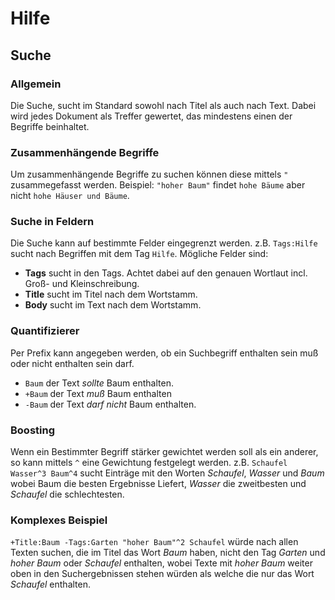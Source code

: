 # Hilfe

## Suche

### Allgemein
Die Suche, sucht im Standard sowohl nach Titel als auch nach Text.
Dabei wird jedes Dokument als Treffer gewertet, das mindestens einen der Begriffe beinhaltet.

### Zusammenhängende Begriffe

Um zusammenhängende Begriffe zu suchen können diese mittels `"` zusammegefasst werden. 
Beispiel: `"hoher Baum"` findet `hohe Bäume` aber nicht `hohe Häuser und Bäume`.

### Suche in Feldern

Die Suche kann auf bestimmte Felder eingegrenzt werden.
z.B. `Tags:Hilfe` sucht nach Begriffen mit dem Tag `Hilfe`.
Mögliche Felder sind:

* **Tags** sucht in den Tags. Achtet dabei auf den genauen Wortlaut incl. Groß- und Kleinschreibung.
* **Title** sucht im Titel nach dem Wortstamm.
* **Body** sucht im Text nach dem Wortstamm.

### Quantifizierer
Per Prefix kann angegeben werden, ob ein Suchbegriff enthalten sein muß oder nicht enthalten sein darf.

* `Baum` der Text *sollte* Baum enthalten.
* `+Baum` der Text *muß* Baum enthalten
* `-Baum` der Text *darf nicht* Baum enthalten.

### Boosting
Wenn ein Bestimmter Begriff stärker gewichtet werden soll als ein anderer, so kann mittels `^` eine Gewichtung festgelegt werden.
z.B. `Schaufel Wasser^3 Baum^4` sucht Einträge mit den Worten *Schaufel*, *Wasser* und *Baum* wobei Baum die besten Ergebnisse Liefert, *Wasser* die zweitbesten und *Schaufel* die schlechtesten.


### Komplexes Beispiel
`+Title:Baum -Tags:Garten "hoher Baum"^2 Schaufel` würde nach allen Texten suchen,
die im Titel das Wort *Baum* haben, nicht den Tag *Garten* und  *hoher Baum* oder *Schaufel* enthalten,
wobei Texte mit *hoher Baum* weiter oben in den Suchergebnissen stehen würden als welche die nur das Wort *Schaufel* enthalten.
